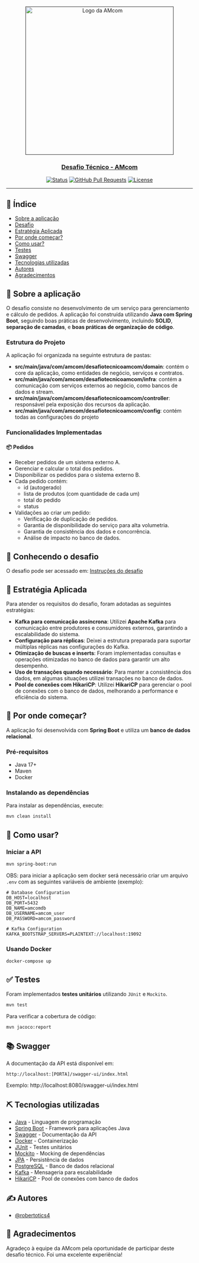 <p align="center">
  <a href="" rel="noopener">
 <img src="https://amcom.com.br/wp-content/uploads/2023/10/MicrosoftTeams-image-116.png" alt="Logo da AMcom" style="width: 400px; height: auto;">
</p>

<h3 align="center">Desafio Técnico - AMcom</h3>

<div align="center">

[![Status](https://img.shields.io/badge/status-active-success.svg)]()
[![GitHub Pull Requests](https://img.shields.io/github/issues-pr/kylelobo/The-Documentation-Compendium.svg)](https://github.com/kylelobo/The-Documentation-Compendium/pulls)
[![License](https://img.shields.io/badge/license-MIT-blue.svg)](/LICENSE)

</div>

---

## 📝 Índice

- [Sobre a aplicação](#sobre)
- [Desafio](#desafio)
- [Estratégia Aplicada](#estrategia)
- [Por onde começar?](#inicio)
- [Como usar?](#como_usar)
- [Testes](#testes)
- [Swagger](#swagger)
- [Tecnologias utilizadas](#techs)
- [Autores](#autores)
- [Agradecimentos](#agradecimentos)

## 🧐 Sobre a aplicação <a name = "sobre"></a>

O desafio consiste no desenvolvimento de um serviço para gerenciamento e cálculo de pedidos. A aplicação foi construída utilizando **Java com Spring Boot**, seguindo boas práticas de desenvolvimento, incluindo **SOLID**, **separação de camadas**, e **boas práticas de organização de código**.

### Estrutura do Projeto

A aplicação foi organizada na seguinte estrutura de pastas:

- **src/main/java/com/amcom/desafiotecnicoamcom/domain**: contém o core da aplicação, como entidades de negócio, serviços e contratos.
- **src/main/java/com/amcom/desafiotecnicoamcom/infra**: contém a comunicação com serviços externos ao negócio, como bancos de dados e stream.
- **src/main/java/com/amcom/desafiotecnicoamcom/controller**: responsável pela exposição dos recursos da aplicação.
- **src/main/java/com/amcom/desafiotecnicoamcom/config**: contém todas as configurações do projeto

### Funcionalidades Implementadas

#### 📦 Pedidos

- Receber pedidos de um sistema externo A.
- Gerenciar e calcular o total dos pedidos.
- Disponibilizar os pedidos para o sistema externo B.
- Cada pedido contém:
  - id (autogerado)
  - lista de produtos (com quantidade de cada um)
  - total do pedido
  - status
- Validações ao criar um pedido:
  - Verificação de duplicação de pedidos.
  - Garantia de disponibilidade do serviço para alta volumetria.
  - Garantia de consistência dos dados e concorrência.
  - Análise de impacto no banco de dados.

## 📄 Conhecendo o desafio <a name = "desafio"></a>

O desafio pode ser acessado em: [Instruções do desafio](https://github.com/robertotics4/desafio-amcom/blob/main/docs/instrucoes.png)

## 🚀 Estratégia Aplicada <a name = "estrategia"></a>

Para atender os requisitos do desafio, foram adotadas as seguintes estratégias:

- **Kafka para comunicação assíncrona**: Utilizei **Apache Kafka** para comunicação entre produtores e consumidores externos, garantindo a escalabilidade do sistema.
- **Configuração para réplicas**: Deixei a estrutura preparada para suportar múltiplas réplicas nas configurações do Kafka.
- **Otimização de buscas e inserts**: Foram implementadas consultas e operações otimizadas no banco de dados para garantir um alto desempenho.
- **Uso de transações quando necessário**: Para manter a consistência dos dados, em algumas situações utilizei transações no banco de dados.
- **Pool de conexões com HikariCP**: Utilizei **HikariCP** para gerenciar o pool de conexões com o banco de dados, melhorando a performance e eficiência do sistema.

## 🏁 Por onde começar? <a name = "inicio"></a>

A aplicação foi desenvolvida com **Spring Boot** e utiliza um **banco de dados relacional**.

### Pré-requisitos

- Java 17+
- Maven
- Docker

### Instalando as dependências

Para instalar as dependências, execute:

```bash
mvn clean install
```

## 🎈 Como usar? <a name="como_usar"></a>

### Iniciar a API

```bash
mvn spring-boot:run
```

OBS: para iniciar a aplicação sem docker será necessário criar um arquivo `.env` com as seguintes variáveis de ambiente (exemplo):

```env
# Database Configuration
DB_HOST=localhost
DB_PORT=5432
DB_NAME=amcomdb
DB_USERNAME=amcom_user
DB_PASSWORD=amcom_password

# Kafka Configuration
KAFKA_BOOTSTRAP_SERVERS=PLAINTEXT://localhost:19092
```  

### Usando Docker

```bash
docker-compose up
```

## ✅ Testes <a name = "testes"></a>

Foram implementados **testes unitários** utilizando `JUnit` e `Mockito`.

```bash
mvn test
```

Para verificar a cobertura de código:

```bash
mvn jacoco:report
```

## 📚 Swagger <a name = "swagger"></a>

A documentação da API está disponível em:

```
http://localhost:[PORTA]/swagger-ui/index.html
```

Exemplo: http://localhost:8080/swagger-ui/index.html

## ⛏️ Tecnologias utilizadas <a name = "techs"></a>

- [Java](https://www.java.com/) - Linguagem de programação
- [Spring Boot](https://spring.io/projects/spring-boot) - Framework para aplicações Java
- [Swagger](https://swagger.io/) - Documentação da API
- [Docker](https://www.docker.com/) - Containerização
- [JUnit](https://junit.org/) - Testes unitários
- [Mockito](https://site.mockito.org/) - Mocking de dependências
- [JPA](https://jakarta.ee/specifications/persistence/) - Persistência de dados
- [PostgreSQL](https://www.postgresql.org/) - Banco de dados relacional
- [Kafka](https://kafka.apache.org/) - Mensageria para escalabilidade
- [HikariCP](https://github.com/brettwooldridge/HikariCP) - Pool de conexões com banco de dados

## ✍️ Autores <a name = "autores"></a>

- [@robertotics4](https://github.com/robertotics4)

## 🎉 Agradecimentos <a name = "agradecimentos"></a>

Agradeço à equipe da AMcom pela oportunidade de participar deste desafio técnico. Foi uma excelente experiência!
